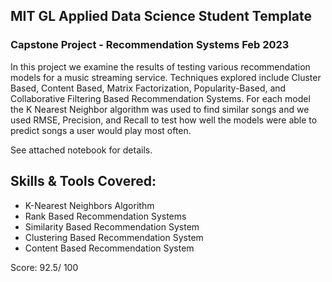 ## MIT GL Applied Data Science Student Template 
### Capstone Project - Recommendation Systems Feb 2023

In this project we examine the results of testing various recommendation models for a music streaming service. Techniques explored include Cluster Based, Content Based, Matrix Factorization, Popularity-Based, and Collaborative Filtering Based Recommendation Systems. For each model the K Nearest Neighbor algorithm was used to find similar songs and we used RMSE, Precision, and Recall to test how well the models were able to predict songs a user would play most often.

See attached notebook for details.

## Skills & Tools Covered: 
* K-Nearest Neighbors Algorithm
* Rank Based Recommendation Systems
* Similarity Based Recommendation System
* Clustering Based Recommendation System 
* Content Based Recommendation System

Score: 92.5/ 100
